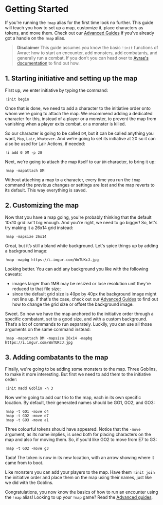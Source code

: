 # Getting Started

If you're running the `!map` alias for the first time look no further. This guide will teach you how to set up a map, customize it, place characters as tokens, and move them. Check out our [Advanced Guides]() if you've already got a handle on the `!map` alias.

> **Disclaimer**
This guide assumes you know the basic `!init` functions of Avrae: how to start an encounter, add monsters, add combatants, and generally run a combat. If you don't you can head over to [Avrae's documentation](https://avrae.readthedocs.io/en/latest/) to find out how.

## 1. Starting initiative and setting up the map

First up, we enter initiative by typing the command:

```
!init begin
```

Once that is done, we need to add a character to the initiative order onto whom we're going to attach the map. We recommend adding a dedicated character for this, instead of a player or a monster, to prevent the map from vanishing when a player exits combat, or a monster is killed.

So our character is going to be called `DM`, but it can be called anything you want, `Map`, `Lair`, `Whatever`. And we’re going to set its initiative at 20 so it can also be used for Lair Actions, if needed:

```
!i add 0 DM -p 20
```

Next, we're going to attach the map itself to our `DM` character, to bring it up:

```
!map -mapattach DM
```

Without attaching a map to a character, every time you run the `!map` command the previous changes or settings are lost and the map reverts to its default. This way everything is saved.

## 2. Customizing the map

Now that you have a map going, you're probably thinking that the default 10x10 grid isn't big enough. And you're right, we need to go bigger! So, let's try making it a 26x14 grid instead:

```
!map -mapsize 26x14
```

Great, but it’s still a bland white background. Let's spice things up by adding a background image:

```
!map -mapbg https://i.imgur.com/WnTUKcJ.jpg 
```

Looking better. You can add any background you like with the following caveats:
- images larger than 1MB may be resized or lose resolution unit they're reduced to that file size;
- since the default grid size is 40px by 40px the background image might not line up. If that's the case, check out our [Advanced Guides]() to find out how to change the grid size or offset the background image.

Sweet. So now we have the map anchored to the initiative order through a specific combatant, set to a good size, and with a custom background. That’s a lot of commands to run separately. Luckily, you can use all those arguments on the same command instead:

```
!map -mapattach DM -mapsize 26x14 -mapbg https://i.imgur.com/WnTUKcJ.jpg
```

## 3. Adding combatants to the map

Finally, we're going to be adding some monsters to the map. Three Goblins, to make it more interesting. But first we need to add them to the initiative order:

```
!init madd Goblin -n 3
```

Now we're going to add our trio to the map, each in its own specific location. By default, their generated names should be GO1, GO2, and GO3:

```
!map -t GO1 -move d4
!map -t GO2 -move e7
!map -t GO3 -move a1
```

Three colourful tokens should have appeared. Notice that the `-move` argument, as its name implies, is used both for placing characters on the map and also for moving them. So, if you'd like GO2 to move from E7 to G3:

```
!map -t GO2 -move g3
```

Tada! The token is now in its new location, with an arrow showing where it came from to boot.

Like monsters you can add your players to the map. Have them `!init join` the initiative order and place them on the map using their names, just like we did with the Goblins.

Congratulations, you now know the basics of how to run an encounter using the `!map` alias! Looking to up your `!map` game? Read the [Advanced guides]().
